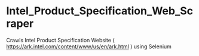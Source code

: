 # Intel_Product_Specification_Web_Scraper
Crawls Intel Product Specification Website ( https://ark.intel.com/content/www/us/en/ark.html ) using Selenium
